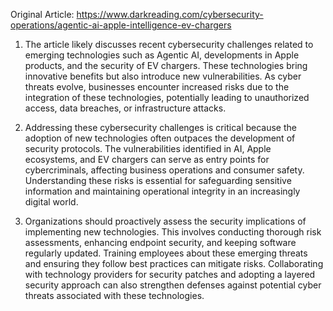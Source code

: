 Original Article: https://www.darkreading.com/cybersecurity-operations/agentic-ai-apple-intelligence-ev-chargers

1) The article likely discusses recent cybersecurity challenges related to emerging technologies such as Agentic AI, developments in Apple products, and the security of EV chargers. These technologies bring innovative benefits but also introduce new vulnerabilities. As cyber threats evolve, businesses encounter increased risks due to the integration of these technologies, potentially leading to unauthorized access, data breaches, or infrastructure attacks.

2) Addressing these cybersecurity challenges is critical because the adoption of new technologies often outpaces the development of security protocols. The vulnerabilities identified in AI, Apple ecosystems, and EV chargers can serve as entry points for cybercriminals, affecting business operations and consumer safety. Understanding these risks is essential for safeguarding sensitive information and maintaining operational integrity in an increasingly digital world.

3) Organizations should proactively assess the security implications of implementing new technologies. This involves conducting thorough risk assessments, enhancing endpoint security, and keeping software regularly updated. Training employees about these emerging threats and ensuring they follow best practices can mitigate risks. Collaborating with technology providers for security patches and adopting a layered security approach can also strengthen defenses against potential cyber threats associated with these technologies.
